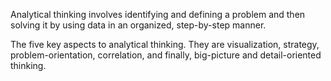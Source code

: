 Analytical thinking involves identifying and defining a problem and then solving it by using data in an organized, step-by-step manner.

The five key aspects to analytical thinking. They are visualization, strategy, problem-orientation, correlation, and finally, big-picture and detail-oriented thinking.